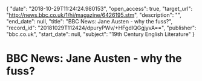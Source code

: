 {
  "date": "2018-10-29T11:24:24.980153", 
  "open_access": true, 
  "target_url": "http://news.bbc.co.uk/1/hi/magazine/6426195.stm", 
  "description": "", 
  "end_date": null, 
  "title": "BBC News: Jane Austen - why the fuss?", 
  "record_id": "20181029T112424/dpuryPWv/+HFgdIQGgjyvA==", 
  "publisher": "bbc.co.uk", 
  "start_date": null, 
  "subject": "19th Century English Literature"
}

# BBC News: Jane Austen - why the fuss?

